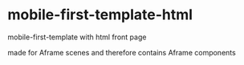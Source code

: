 # mobile-first-template-html
mobile-first-template with html front page

made for Aframe scenes and therefore contains Aframe components
